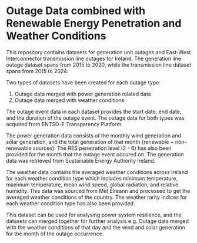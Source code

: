 # Outage Data combined with Renewable Energy Penetration and Weather Conditions

This repository contains datasets for generation unit outages and East-West Interconnector transmission line outages for Ireland. The generation line outage dataset spans from 2015 to 2020, while the transmission line dataset spans from 2015 to 2024.

Two types of datasets have been created for each outage type:

1. Outage data merged with power generation related data
2. Outage data merged with weather conditions

The outage event data in each dataset provides the start date, end date, and the duration of the outage event. The outage data for both types was acquired from ENTSO-E Transparency Platform.

The power generation data consists of the monthly wind generation and solar generation, and the total generation of that month (renewable + non-renewable sources). The RES penetration level (2 - 6) has also been provided for the month that the outage event occured on. The generation data was retrieved from Sustainable Energy Authority Ireland.

The weather data contains the averaged weather conditions across Ireland for each weather condition type which includes minimum temperature, maximum temperature, mean wind speed, global radiation, and relative humidity. This data was sourced from Met Éireann and processed to get the averaged weather conditions of the country. The weather rarity indices for each weather condition type has also been provided.

This dataset can be used for analysing power system resilience, and the datasets can merged together for further analysis e.g. Outage data merged with the weather conditions of that day and the wind and solar generation for the month of the outage occurrence.
